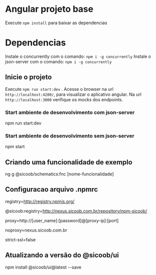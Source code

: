 # Angular projeto base

Execute `npm install` para baixar as dependencias

# Dependencias

Instale o concurrently com o comando: `npm i -g concurrently`
Instale o json-server com o comando: `npm i -g concurrently`

## Inicie o projeto

Execute `npm run start:dev` .
Acesse o browser na url `http://localhost:4200/`, para visualizar o aplicativo angular. 
Na url `http://localhost:3000` verifique os mocks dos endpoints.

### Start ambiente de desenvolvimento com json-server
npm run start:dev

### Start ambiente de desenvolvimento sem json-server
npm start


## Criando uma funcionalidade de exemplo

ng g @sicoob/schematics:fnc [nome-funcionalidade]

## Configuracao arquivo .npmrc

registry=http://registry.npmjs.org/

@sicoob:registry=http://nexus.sicoob.com.br/repository/npm-sicoob/

proxy=http://[user_name]:[password]@[proxy-ip]:[port]

noproxy=nexus.sicoob.com.br

strict-ssl=false

## Atualizando a versão do @sicoob/ui
npm install @sicoob/ui@latest --save

 



